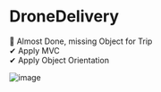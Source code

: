 # DroneDelivery

💬&nbsp;Almost Done, missing Object for Trip </br>
✔&nbsp;Apply MVC</br>
✔&nbsp;Apply Object Orientation</br>




![image](https://user-images.githubusercontent.com/48991604/152567911-9872e514-b2b0-4fe6-b079-2cc0de68570c.png)
